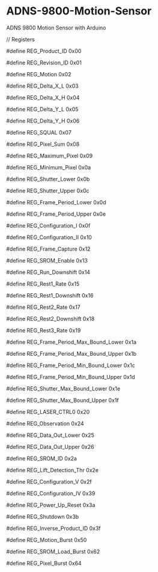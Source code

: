 # ADNS-9800-Motion-Sensor
ADNS 9800 Motion Sensor with Arduino



// Registers

#define REG_Product_ID 0x00

#define REG_Revision_ID 0x01

#define REG_Motion 0x02

#define REG_Delta_X_L 0x03

#define REG_Delta_X_H 0x04

#define REG_Delta_Y_L 0x05

#define REG_Delta_Y_H 0x06

#define REG_SQUAL 0x07

#define REG_Pixel_Sum 0x08

#define REG_Maximum_Pixel 0x09

#define REG_Minimum_Pixel 0x0a

#define REG_Shutter_Lower 0x0b

#define REG_Shutter_Upper 0x0c

#define REG_Frame_Period_Lower 0x0d

#define REG_Frame_Period_Upper 0x0e

#define REG_Configuration_I 0x0f

#define REG_Configuration_II 0x10

#define REG_Frame_Capture 0x12

#define REG_SROM_Enable 0x13

#define REG_Run_Downshift 0x14

#define REG_Rest1_Rate 0x15

#define REG_Rest1_Downshift 0x16

#define REG_Rest2_Rate 0x17

#define REG_Rest2_Downshift 0x18

#define REG_Rest3_Rate 0x19

#define REG_Frame_Period_Max_Bound_Lower 0x1a

#define REG_Frame_Period_Max_Bound_Upper 0x1b

#define REG_Frame_Period_Min_Bound_Lower 0x1c

#define REG_Frame_Period_Min_Bound_Upper 0x1d

#define REG_Shutter_Max_Bound_Lower 0x1e

#define REG_Shutter_Max_Bound_Upper 0x1f

#define REG_LASER_CTRL0 0x20

#define REG_Observation 0x24

#define REG_Data_Out_Lower 0x25

#define REG_Data_Out_Upper 0x26

#define REG_SROM_ID 0x2a

#define REG_Lift_Detection_Thr 0x2e

#define REG_Configuration_V 0x2f

#define REG_Configuration_IV 0x39

#define REG_Power_Up_Reset 0x3a

#define REG_Shutdown 0x3b

#define REG_Inverse_Product_ID 0x3f

#define REG_Motion_Burst 0x50

#define REG_SROM_Load_Burst 0x62

#define REG_Pixel_Burst 0x64

